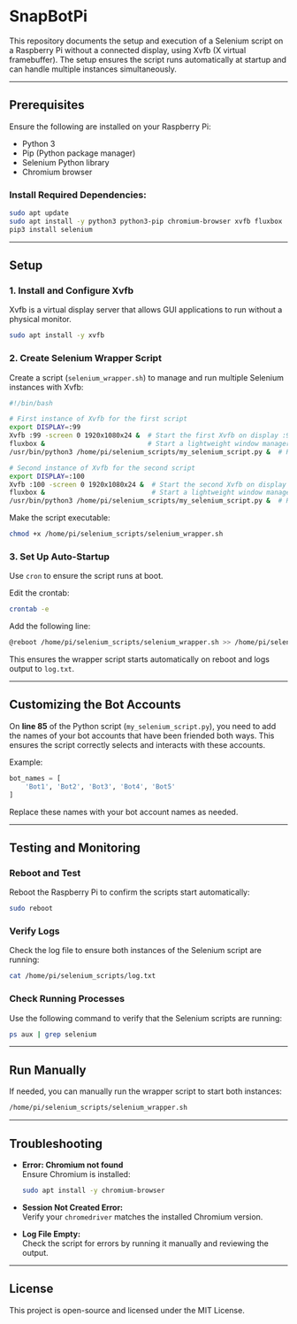 # SnapBotPi
This repository documents the setup and execution of a Selenium script on a Raspberry Pi without a connected display, using Xvfb (X virtual framebuffer). The setup ensures the script runs automatically at startup and can handle multiple instances simultaneously.

---

## **Prerequisites**

Ensure the following are installed on your Raspberry Pi:
- Python 3
- Pip (Python package manager)
- Selenium Python library
- Chromium browser

### Install Required Dependencies:
```bash
sudo apt update
sudo apt install -y python3 python3-pip chromium-browser xvfb fluxbox
pip3 install selenium
```

---

## **Setup**

### **1. Install and Configure Xvfb**
Xvfb is a virtual display server that allows GUI applications to run without a physical monitor.

```bash
sudo apt install -y xvfb
```

### **2. Create Selenium Wrapper Script**

Create a script (`selenium_wrapper.sh`) to manage and run multiple Selenium instances with Xvfb:

```bash
#!/bin/bash

# First instance of Xvfb for the first script
export DISPLAY=:99
Xvfb :99 -screen 0 1920x1080x24 &  # Start the first Xvfb on display :99
fluxbox &                          # Start a lightweight window manager for first script
/usr/bin/python3 /home/pi/selenium_scripts/my_selenium_script.py &  # Run the first instance in background

# Second instance of Xvfb for the second script
export DISPLAY=:100
Xvfb :100 -screen 0 1920x1080x24 &  # Start the second Xvfb on display :100
fluxbox &                           # Start a lightweight window manager for second script
/usr/bin/python3 /home/pi/selenium_scripts/my_selenium_script.py &  # Run the second instance in background
```

Make the script executable:
```bash
chmod +x /home/pi/selenium_scripts/selenium_wrapper.sh
```

### **3. Set Up Auto-Startup**
Use `cron` to ensure the script runs at boot.

Edit the crontab:
```bash
crontab -e
```

Add the following line:
```bash
@reboot /home/pi/selenium_scripts/selenium_wrapper.sh >> /home/pi/selenium_scripts/log.txt 2>&1
```

This ensures the wrapper script starts automatically on reboot and logs output to `log.txt`.

---
## **Customizing the Bot Accounts**

On **line 85** of the Python script (`my_selenium_script.py`), you need to add the names of your bot accounts that have been friended both ways. This ensures the script correctly selects and interacts with these accounts.

Example:
```python
bot_names = [
    'Bot1', 'Bot2', 'Bot3', 'Bot4', 'Bot5'
]
```

Replace these names with your bot account names as needed.

---

## **Testing and Monitoring**

### **Reboot and Test**
Reboot the Raspberry Pi to confirm the scripts start automatically:
```bash
sudo reboot
```

### **Verify Logs**
Check the log file to ensure both instances of the Selenium script are running:
```bash
cat /home/pi/selenium_scripts/log.txt
```

### **Check Running Processes**
Use the following command to verify that the Selenium scripts are running:
```bash
ps aux | grep selenium
```

---

## **Run Manually**
If needed, you can manually run the wrapper script to start both instances:
```bash
/home/pi/selenium_scripts/selenium_wrapper.sh
```

---

## **Troubleshooting**

- **Error: Chromium not found**  
  Ensure Chromium is installed:
  ```bash
  sudo apt install -y chromium-browser
  ```

- **Session Not Created Error:**  
  Verify your `chromedriver` matches the installed Chromium version.

- **Log File Empty:**  
  Check the script for errors by running it manually and reviewing the output.

---

## **License**
This project is open-source and licensed under the MIT License.
